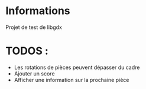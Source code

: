 # Informations
Projet de test de libgdx

# TODOS :
 - Les rotations de pièces peuvent dépasser du cadre
 - Ajouter un score
 - Afficher une information sur la prochaine pièce

